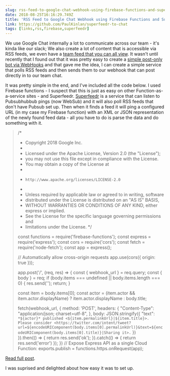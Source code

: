 ```yaml
---
slug: rss-feed-to-google-chat-webhook-using-firebase-functions-and-superfeedr
date: 2018-08-25T16:16:29.749Z
title: 'RSS Feed to Google Chat Webhook using Firebase Functions and Superfeedr'
link: https://github.com/PaulKinlan/superfeedr-to-chat
tags: [links,rss,firebase,superfeedr]
---
```

We use Google Chat internally a lot to communicate across our team - it's kinda like our slack; We also create a lot of content that is accessible via RSS feeds, we even have a [team feed that you can all view](http://devwebfeed.appspot.com). It wasn't until recently that I found out that it was pretty easy to create a [simple post-only bot via WebHooks](https://developers.google.com/hangouts/chat/how-tos/webhooks) and that gave me the idea, I can create a simple service that polls RSS feeds and then sends them to our webhook that can post directly in to our team chat.

It was pretty simple in the end, and I've included all the code below. I used Firebase functions - I suspect that this is just as easy on other Function-as-a-service sites - and Superfeedr. [Superfeedr](https://superfeedr.com/) is a service that can listen to Pubsubhubbub pings (now WebSub) and it will also poll RSS feeds that don't have Pubsub set up. Then when it finds a feed it will ping a configured URL (in my case my Firebase function) with an XML or JSON representation of the newly found feed data - all you have to do is parse the data and do something with it.

> /*
>  * Copyright 2018 Google Inc.
>  *
>  * Licensed under the Apache License, Version 2.0 (the "License");
>  * you may not use this file except in compliance with the License.
>  * You may obtain a copy of the License at
>  *
>  *     http://www.apache.org/licenses/LICENSE-2.0
>  *
>  * Unless required by applicable law or agreed to in writing, software
>  * distributed under the License is distributed on an "AS IS" BASIS,
>  * WITHOUT WARRANTIES OR CONDITIONS OF ANY KIND, either express or implied.
>  * See the License for the specific language governing permissions and
>  * limitations under the License.
>  */
> 
> const functions = require('firebase-functions');
> const express = require('express');
> const cors = require('cors');
> const fetch = require('node-fetch');
> const app = express();
> 
> // Automatically allow cross-origin requests
> app.use(cors({ origin: true }));
> 
> app.post('/', (req, res) => {
>   const { webhook_url } = req.query;
>   const { body } = req;
>   if (body.items === undefined || body.items.length === 0) {
>     res.send('');
>     return;
>   }
> 
>   const item = body.items[0];
>   const actor = (item.actor && item.actor.displayName) ? item.actor.displayName : body.title;
> 
>   fetch(webhook_url, {
>     method: 'POST',
>     headers: {
>       "Content-Type": "application/json; charset=utf-8",
>     },
>     body: JSON.stringify({
>       "text": `*${actor}* published <${item.permalinkUrl}|${item.title}>. Please consider <https://twitter.com/intent/tweet?url=${encodeURIComponent(body.items[0].permalinkUrl)}&text=${encodeURIComponent(body.items[0].title)}|Sharing it>.`
>     })  
>   }).then(() => {
>     return res.send('ok');
>   }).catch(() => {
>     return res.send('error')
>   });
> })
> // Expose Express API as a single Cloud Function:
> exports.publish = functions.https.onRequest(app);

[Read full post](https://github.com/PaulKinlan/superfeedr-to-chat).

I was suprised and delighted about how easy it was to set up.
